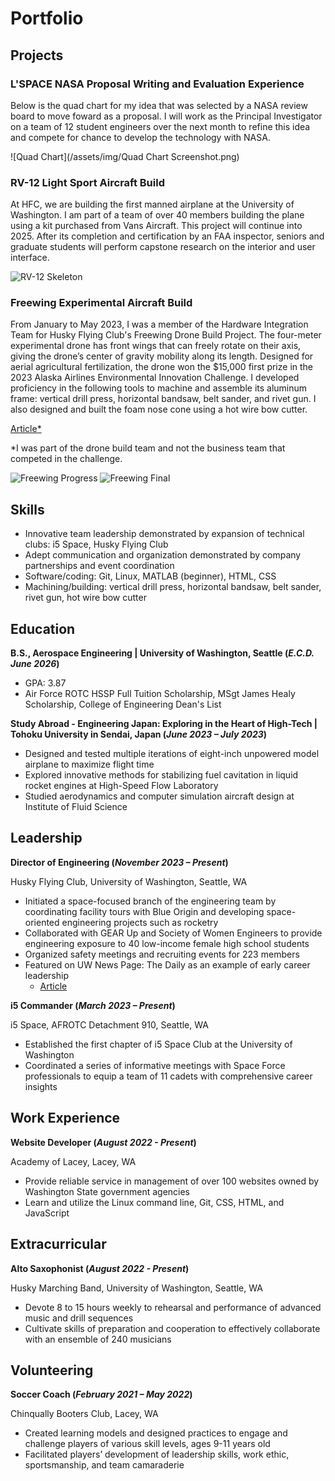# Portfolio
## Projects
### L'SPACE NASA Proposal Writing and Evaluation Experience

Below is the quad chart for my idea that was selected by a NASA review board to move foward as a proposal. I will work as the Principal Investigator on a team of 12 student engineers over the next month to refine this idea and compete for chance to develop the technology with NASA.

![Quad Chart](/assets/img/Quad Chart Screenshot.png)
### RV-12 Light Sport Aircraft Build

At HFC, we are building the first manned airplane at the University of Washington. I am part of a team of over 40 members building the plane using a kit purchased from Vans Aircraft. This project will continue into 2025. After its completion and certification by an FAA inspector, seniors and graduate students will perform capstone research on the interior and user interface. 

![RV-12 Skeleton](/assets/img/RV12.jpg)
### Freewing Experimental Aircraft Build

From January to May 2023, I was a member of the Hardware Integration Team for Husky Flying Club's Freewing Drone Build Project. The four-meter experimental drone has front wings that can freely rotate on their axis, giving the drone’s center of gravity mobility along its length. Designed for aerial agricultural fertilization, the drone won the $15,000 first prize in the 2023 Alaska Airlines Environmental Innovation Challenge. I developed proficiency in the following tools to machine and assemble its aluminum frame: vertical drill press, horizontal bandsaw, belt sander, and rivet gun. I also designed and built the foam nose cone using a hot wire bow cutter. 

[Article*](https://www.aa.washington.edu/news/article/2023-05-18/UW-startup-freyr-is-golden)

*I was part of the drone build team and not the business team that competed in the challenge.

![Freewing Progress](/assets/img/freewing_progress_resize.jpg) ![Freewing Final](/assets/img/freewing_final_resize.jpg)


<!-- This doesn't work: ![Bike Study](/assets/img/resize_freewing_progress.png|width=100px)

This works but the image dimensions do nothing: ![img|100x100](/assets/img/resize_freewing_progress.png)

This works in the preview but won't show up on the site: <img src="/assets/img/resize_freewing_progress.png" height="350"> <img src="assets/img/resize_freewing_final.png" height="350"> -->

## Skills
- Innovative team leadership demonstrated by expansion of technical clubs: i5 Space, Husky Flying Club
- Adept communication and organization demonstrated by company partnerships and event coordination
- Software/coding: Git, Linux, MATLAB (beginner), HTML, CSS
- Machining/building: vertical drill press, horizontal bandsaw, belt sander, rivet gun, hot wire bow cutter

## Education
**B.S., Aerospace Engineering | University of Washington, Seattle (_E.C.D. June 2026_)**
- GPA: 3.87
- Air Force ROTC HSSP Full Tuition Scholarship, MSgt James Healy Scholarship, College of Engineering Dean's List

**Study Abroad - Engineering Japan: Exploring in the Heart of High-Tech | Tohoku University in Sendai, Japan (_June 2023 – July 2023_)**
- Designed and tested multiple iterations of eight-inch unpowered model airplane to maximize flight time
- Explored innovative methods for stabilizing fuel cavitation in liquid rocket engines at High-Speed Flow Laboratory
- Studied aerodynamics and computer simulation aircraft design at Institute of Fluid Science

## Leadership
**Director of Engineering (_November 2023 – Present_)**

Husky Flying Club, University of Washington, Seattle, WA
- Initiated a space-focused branch of the engineering team by coordinating facility tours with Blue Origin and developing space-oriented engineering projects such as rocketry
- Collaborated with GEAR Up and Society of Women Engineers to provide engineering exposure to 40 low-income female high school students
- Organized safety meetings and recruiting events for 223 members
- Featured on UW News Page: The Daily as an example of early career leadership
  - [Article](https://www.dailyuw.com/arts_and_culture/community/giving-huskies-wings-revisiting-the-husky-flying-club/article_8c1359e4-e331-11ed-ab67-a304da6d2216.html#:~:text=The%20Husky%20Flying%20Club%20started,to%20%E2%80%9Cgive%20Huskies%20wings.%E2%80%9D)

**i5 Commander (_March 2023 – Present_)**

i5 Space, AFROTC Detachment 910, Seattle, WA
- Established the first chapter of i5 Space Club at the University of Washington
- Coordinated a series of informative meetings with Space Force professionals to equip a team of 11 cadets with comprehensive career insights

## Work Experience
**Website Developer (_August 2022 - Present_)** 

Academy of Lacey, Lacey, WA
- Provide reliable service in management of over 100 websites owned by Washington State government agencies
- Learn and utilize the Linux command line, Git, CSS, HTML, and JavaScript

## Extracurricular
**Alto Saxophonist (_August 2022 - Present_)**

Husky Marching Band, University of Washington, Seattle, WA
- Devote 8 to 15 hours weekly to rehearsal and performance of advanced music and drill sequences
- Cultivate skills of preparation and cooperation to effectively collaborate with an ensemble of 240 musicians

## Volunteering
**Soccer Coach (_February 2021 – May 2022_)**

Chinqually Booters Club, Lacey, WA
- Created learning models and designed practices to engage and challenge players of various skill levels, ages 9-11 years old
- Facilitated players’ development of leadership skills, work ethic, sportsmanship, and team camaraderie
